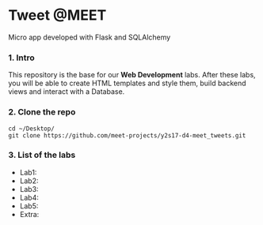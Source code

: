 # Tweet @MEET
Micro app developed with Flask and SQLAlchemy

### 1. Intro
This repository is the base for our <b>Web Development</b> labs. After these labs, you will be able to create HTML templates and style them, build backend views and interact with a Database.

### 2. Clone the repo
```
cd ~/Desktop/
git clone https://github.com/meet-projects/y2s17-d4-meet_tweets.git
```

### 3. List of the labs
- Lab1:
- Lab2:
- Lab3:
- Lab4:
- Lab5:
- Extra:

